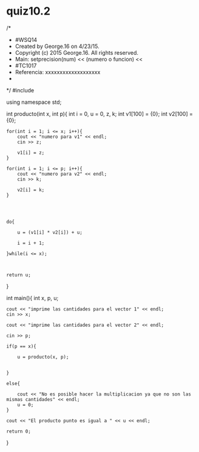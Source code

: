 # quiz10.2

/*
 *  #WSQ14
 *  Created by George.16 on 4/23/15.
 *  Copyright (c) 2015 George.16. All rights reserved.
 *  Main: setprecision(num) << (numero o funcion) <<
 *  #TC1017
 *  Referencia: xxxxxxxxxxxxxxxxxxx
 *
 */
#include <iostream>

using namespace std;

int producto(int x, int p){
    int i = 0, u = 0, z, k;
    int v1[100] = {0};
    int v2[100] = {0};
    
    for(int i = 1; i <= x; i++){
        cout << "numero para v1" << endl;
        cin >> z;
        
        v1[i] = z;
    }
    
    for(int i = 1; i <= p; i++){
        cout << "numero para v2" << endl;
        cin >> k;
        
        v2[i] = k;
    }


    
    
    do{
        
        u = (v1[i] * v2[i]) + u;
        
        i = i + 1;
        
    }while(i <= x);
    
    
    
    return u;
}


int main(){
    int x, p, u;
    
    cout << "imprime las cantidades para el vector 1" << endl;
    cin >> x;
    
    cout << "imprime las cantidades para el vector 2" << endl;
    
    cin >> p;
    
    if(p == x){
        
        u = producto(x, p);
        
        
    }
    
    else{
        
        cout << "No es posible hacer la multiplicacion ya que no son las mismas cantidades" << endl;
        u = 0;
    }
    
    cout << "El producto punto es igual a " << u << endl;
    
    return 0;
}
